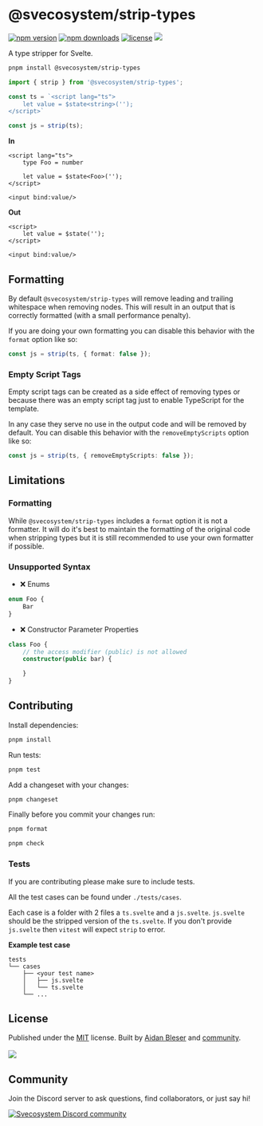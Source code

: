 # @svecosystem/strip-types

[![npm version](https://flat.badgen.net/npm/v/@svecosystem/strip-types?color=pink)](https://npmjs.com/package/@svecosystem/strip-types)
[![npm downloads](https://flat.badgen.net/npm/dm/@svecosystem/strip-types?color=pink)](https://npmjs.com/package/@svecosystem/strip-types)
[![license](https://flat.badgen.net/github/license/svecosystem/strip-types?color=pink)](https://github.com/svecosystem/strip-types/blob/main/LICENSE)
[![](https://dcbadge.vercel.app/api/server/fdXy3Sk8Gq?style=flat)](https://discord.gg/fdXy3Sk8Gq)

A type stripper for Svelte.

```sh
pnpm install @svecosystem/strip-types
```

```ts
import { strip } from '@svecosystem/strip-types';

const ts = `<script lang="ts">
    let value = $state<string>('');
</script>`

const js = strip(ts);
```

**In**

```svelte
<script lang="ts">
    type Foo = number

    let value = $state<Foo>('');
</script>

<input bind:value/>
```

**Out**

```svelte
<script>
    let value = $state('');
</script>

<input bind:value/>
```

## Formatting

By default `@svecosystem/strip-types` will remove leading and trailing whitespace when removing nodes. This will result in an output that is correctly formatted (with a small performance penalty).

If you are doing your own formatting you can disable this behavior with the `format` option like so:
```ts
const js = strip(ts, { format: false });
```

### Empty Script Tags

Empty script tags can be created as a side effect of removing types or because there was an empty script tag just to enable TypeScript for the template.

In any case they serve no use in the output code and will be removed by default. You can disable this behavior with the `removeEmptyScripts` option like so:
```ts
const js = strip(ts, { removeEmptyScripts: false });
```

## Limitations

### Formatting

While `@svecosystem/strip-types` includes a `format` option it is not a formatter. It will do it's best to maintain the formatting of the original code when stripping types but it is still recommended to use your own formatter if possible.

### Unsupported Syntax

- ❌ Enums
```ts
enum Foo {
    Bar
}
```
- ❌ Constructor Parameter Properties
```ts
class Foo {
    // the access modifier (public) is not allowed
    constructor(public bar) {

    }
}
```

## Contributing

Install dependencies:

```sh
pnpm install
```

Run tests:

```sh
pnpm test
```

Add a changeset with your changes:
```sh
pnpm changeset
```

Finally before you commit your changes run:

```sh
pnpm format

pnpm check
```

### Tests

If you are contributing please make sure to include tests.

All the test cases can be found under `./tests/cases`.

Each case is a folder with 2 files a `ts.svelte` and a `js.svelte`. `js.svelte` should be the stripped version of the `ts.svelte`. If you don't provide `js.svelte` then `vitest` will expect `strip` to error.

**Example test case**
```
tests
└── cases
    ├── <your test name>
    │   ├── js.svelte
    │   └── ts.svelte
    └── ...
```

## License

Published under the [MIT](https://github.com/svecosystem/strip-types/blob/main/LICENSE) license.
Built by [Aidan Bleser](https://github.com/ieedan) and [community](https://github.com/svecosystem/strip-types/graphs/contributors).
<br><br>
<a href="https://github.com/svecosystem/strip-types/graphs/contributors">
<img src="https://contrib.rocks/image?repo=svecosystem/strip-types" />
</a>

## Community

Join the Discord server to ask questions, find collaborators, or just say hi!

<a href="https://discord.gg/fdXy3Sk8Gq" alt="Svecosystem Discord community">
<picture>
  <source media="(prefers-color-scheme: dark)" srcset="https://invidget.switchblade.xyz/fdXy3Sk8Gq">
  <img alt="Svecosystem Discord community" src="https://invidget.switchblade.xyz/fdXy3Sk8Gq?theme=light">
</picture>
</a>
